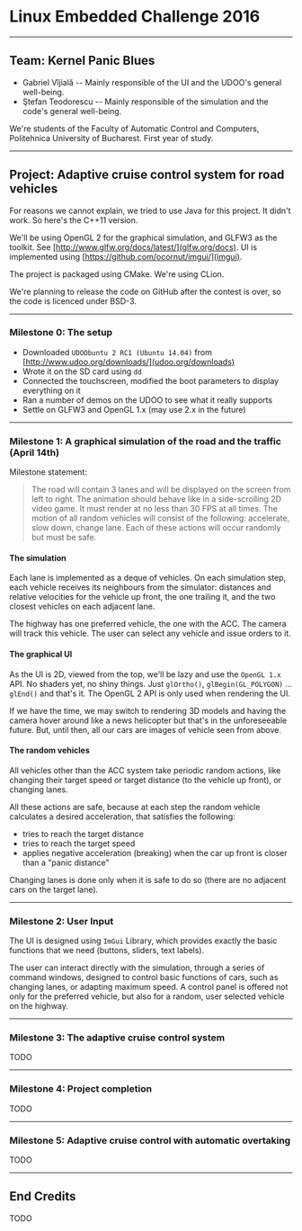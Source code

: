 # Linux Embedded Challenge 2016

-------------------------------------------------------------------------------------------------------

## Team: Kernel Panic Blues

- Gabriel Vîjială -- Mainly responsible of the UI and the UDOO's general well-being.
- Ştefan Teodorescu -- Mainly responsible of the simulation and the code's general well-being.

We're students of the Faculty of Automatic Control and Computers, Politehnica University of Bucharest. 
First year of study.


-------------------------------------------------------------------------------------------------------

## Project: Adaptive cruise control system for road vehicles

For reasons we cannot explain, we tried to use Java for this project.
It didn't work. So here's the C++11 version.

We'll be using OpenGL 2 for the graphical simulation, and GLFW3 as the toolkit.
See [http://www.glfw.org/docs/latest/](glfw.org/docs). 
UI is implemented using [https://github.com/ocornut/imgui/](imgui).

The project is packaged using CMake. We're using CLion.

We're planning to release the code on GitHub after the contest is over, so the code is
licenced under BSD-3.


-------------------------------------------------------------------------------------------------------
### Milestone 0: The setup

- Downloaded `UDOObuntu 2 RC1 (Ubuntu 14.04)` from [http://www.udoo.org/downloads/](udoo.org/downloads)
- Wrote it on the SD card using `dd`
- Connected the touchscreen, modified the boot parameters to display everything on it
- Ran a number of demos on the UDOO to see what it really supports
- Settle on GLFW3 and OpenGL 1.x (may use 2.x in the future)


-------------------------------------------------------------------------------------------------------

### Milestone 1: A graphical simulation of the road and the traffic (April 14th)

Milestone statement:

> The road will contain 3 lanes and will be displayed on the screen from left to right.
> The animation should behave like in a side-scrolling 2D video game.
> It must render at no less than 30 FPS at all times.
> The motion of all random vehicles will consist of the following: accelerate, slow down, change lane.
> Each of these actions will occur randomly but must be safe.


#### The simulation

Each lane is implemented as a deque of vehicles.
On each simulation step, each vehicle receives its neighbours from the simulator: distances and relative 
velocities for the vehicle up front, the one trailing it, and the two closest vehicles on each adjacent lane.

The highway has one preferred vehicle, the one with the ACC. The camera will track this vehicle.
The user can select any vehicle and issue orders to it.

#### The graphical UI

As the UI is 2D, viewed from the top, we'll be lazy and use the `OpenGL 1.x` API.
No shaders yet, no shiny things. Just `glOrtho()`, `glBegin(GL_POLYGON)` ... `glEnd()` and that's it.
The OpenGL 2 API is only used when rendering the UI.

If we have the time, we may switch to rendering 3D models and having the camera hover around
like a news helicopter but that's in the unforeseeable future.
But, until then, all our cars are images of vehicle seen from above.


#### The random vehicles

All vehicles other than the ACC system take periodic random actions, like changing their target
speed or target distance (to the vehicle up front), or changing lanes.

All these actions are safe, because at each step the random vehicle calculates a desired acceleration,
that satisfies the following: 

- tries to reach the target distance
- tries to reach the target speed
- applies negative acceleration (breaking) when the car up front is closer than a "panic distance"

Changing lanes is done only when it is safe to do so (there are no adjacent cars on the target lane).


-------------------------------------------------------------------------------------------------------

### Milestone 2: User Input

The UI is designed using `ImGui` Library, which provides exactly the basic functions that we need
(buttons, sliders, text labels).

The user can interact directly with the simulation, through a series
of command windows, designed to control basic functions of cars, such as changing lanes,
or adapting maximum speed.
A control panel is offered not only for the preferred vehicle, but also for a random,
user selected vehicle on the highway.


-------------------------------------------------------------------------------------------------------

### Milestone 3: The adaptive cruise control system

TODO


-------------------------------------------------------------------------------------------------------

### Milestone 4: Project completion

TODO

-------------------------------------------------------------------------------------------------------

### Milestone 5: Adaptive cruise control with automatic overtaking

TODO

-------------------------------------------------------------------------------------------------------

## End Credits

TODO